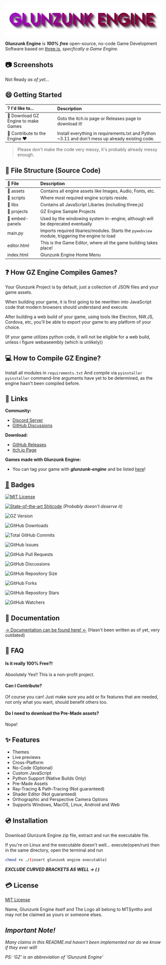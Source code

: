 
![Glunzunk Engine Title Logo](assets/ui/gztitle.png)

**Glunzunk Engine** is _**100% free**_ open-source, no-code Game Development Software based on [three.js](https://threejs.org), _specfically a Game Engine_.
## 📷 Screenshots 
Not Ready _as of yet..._
## 😄 Getting Started

| ❔ I'd like to... | Description                |
| :-------- | :------------------------- |
| 🔽 Download GZ Engine to make Games |  Goto the itch.io page or Releases page to download it! |
| 💜 Contribute to the Engine ❤ | Install everything in requirements.txt and Python ~3.11 and don't mess up already existing code. |

> Please don't make the code very messy, it's probably already messy enough.

## 📂 File Structure (Source Code) 
| 📄 File | Description |
| :-------- | :-------- |
| 📂 assets | Contains all engine assets like Images, Audio, Fonts, etc. |
| 📂 scripts | Where most required engine scripts reside. |
| 📂 libs | Contains all JavaScript Libaries (including three.js) |
| 📂 projects | GZ Engine Sample Projects |
| 📂 embed-panels | Used by the windowing system in-engine, although will be deprecated eventually |
| main.py | Imports required libaries/modules. Starts the `pywebview` module, triggering the engine to load |
| editor.html | This is the Game Editor, where all the game building takes place! |
| index.html | Glunzunk Engine Home Menu |

## ❓ How GZ Engine Compiles Games?
Your Glunzunk Project is by default, just a collection of JSON files and your game assets.

When building your game, it is first going to be rewritten into JavaScript code that modern browsers should understand and execute.

After building a web build of your game, using tools like Electron, NW.JS, Cordova, etc, you'll be able to export your game to any platform of your choice.

(If your game utilizes python code, it will not be eligible for a web build, unless i figure webaseembly (which is unlikely))

## 💻 How to Compile GZ Engine?
Install all modules in `requirements.txt`
And compile via `pyinstaller`
`pyinstaller` command-line arguments have yet to be determined, as the engine hasn't been compiled before.
## 📎 Links
**Community:**
- [Discord Server](https://discord.gg/YV9XDvRYbw)
- [GitHub Discussions](https://github.com/Official-IceCreeperPE/Glunzunk-Engine/discussions)

**Download:**
- [GitHub Releases](https://github.com/Official-IceCreeperPE/Glunzunk-Engine/releases)
- [itch.io Page](https://mtsyntho.itch.io/Glunzunk-Engine)

**Games made with Glunzunk Engine:**
- You can tag your game with _**glunzunk-engine**_ and be listed [here](https://itch.io/games/tag-glunzunk-engine)!
## [🦡](https://x.com/rogerbadgerman) Badges

[![MIT License](https://img.shields.io/badge/License-MIT-green.svg)](https://choosealicense.com/licenses/mit/)

[![State-of-the-art Shitcode](https://img.shields.io/static/v1?label=State-of-the-art&message=Shitcode&color=7B5804)](https://github.com/trekhleb/state-of-the-art-shitcode)
_(Probably doesn't deserve it)_

![GZ Version](https://img.shields.io/github/v/release/Official-IceCreeperPE/glunzunk-engine)

![GitHub Downloads](https://img.shields.io/github/downloads/Official-IceCreeperPE/glunzunk-engine/total)

![Total GitHub Commits](https://img.shields.io/github/commit-activity/t/Official-IceCreeperPE/glunzunk-engine)

![GitHub Issues](https://img.shields.io/github/issues/Official-IceCreeperPE/glunzunk-engine)

![GitHub Pull Requests](https://img.shields.io/github/issues-pr/Official-IceCreeperPE/glunzunk-engine)

![GitHub Discussions](https://img.shields.io/github/discussions/Official-IceCreeperPE/glunzunk-engine)

![GitHub Repository Size](https://img.shields.io/github/repo-size/Official-IceCreeperPE/glunzunk-engine)

![GitHub Forks](https://img.shields.io/github/forks/Official-IceCreeperPE/glunzunk-engine)

![GitHub Repository Stars](https://img.shields.io/github/stars/Official-IceCreeperPE/glunzunk-engine)

![GitHub Watchers](https://img.shields.io/github/watchers/Official-IceCreeperPE/glunzunk-engine)


## 📄 Documentation

[-> Documentation can be found here! <-](https://glunzunk-engine.readthedocs.io) (Hasn't been written as of yet, very outdated)

## 🤔 FAQ

#### Is it really 100% Free?!

Absolutely Yes!! This is a non-profit project.

#### Can I Contribute?

Of course you can! Just make sure you add or fix features that are needed, not only what you want, should benefit others too.

#### Do I need to download the Pre-Made assets?

Nope!


## ✨ Features

- Themes
- Live previews
- Cross-Platform
- No-Code (Optional)
- Custom JavaScript
- Python Support (Native Builds Only)
- Pre-Made Assets
- Ray-Tracing & Path-Tracing (Not guaranteed)
- Shader Editor (Not guaranteed)
- Orthographic and Perspective Camera Options
- Supports Windows, MacOS, Linux, Android and Web


## 💿 Installation

Download Glunzunk Engine zip file, extract and run the executable file.

If you're on Linux and the executable doesn't well... execute(open/run) then in the same directory, open the terminal and run
```bash
chmod +x ./(insert glunzunk engine executable)
```
_**EXCLUDE CURVED BRACKETS AS WELL -> ( )**_

## 💳 License

[MIT License](https://choosealicense.com/licenses/mit/)

Name, Glunzunk Engine itself and The Logo all belong to MTSyntho and may not be claimed as yours or someone elses.


## _Important Note!_
_Many claims in this README.md haven't been implemented nor do we know if they ever will!_

_PS: 'GZ' is an abbreviation of 'Glunzunk Engine'_

